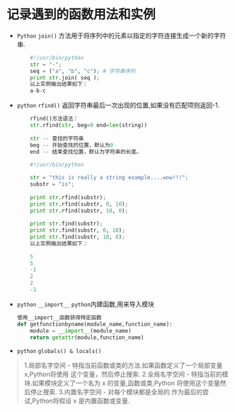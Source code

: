 # 记录遇到的函数用法和实例
- `Python` `join()` 方法用于将序列中的元素以指定的字符连接生成一个新的字符串.

    ``` python
        #!/usr/bin/python
        str = "-";
        seq = ("a", "b", "c"); # 字符串序列
        print str.join( seq );
        以上实例输出结果如下：
        a-b-c
    ```
    
- `python` `rfind()`  返回字符串最后一次出现的位置,如果没有匹配项则返回-1.
    
    ``` python
        rfind()方法语法：
        str.rfind(str, beg=0 end=len(string))
        
        str -- 查找的字符串
        beg -- 开始查找的位置，默认为0
        end -- 结束查找位置，默认为字符串的长度。
        
        #!/usr/bin/python
    
        str = "this is really a string example....wow!!!";
        substr = "is";
        
        print str.rfind(substr);
        print str.rfind(substr, 0, 10);
        print str.rfind(substr, 10, 0);
        
        print str.find(substr);
        print str.find(substr, 0, 10);
        print str.find(substr, 10, 0);
        以上实例输出结果如下：
        
        5
        5
        -1
        2
        2
        -1
    ```

- `python` `__import__` `python`内建函数,用来导入模块

    ``` python
    使用__import__函数获得特定函数 
    def getfunctionbyname(module_name,function_name):
        module = __import__(module_name)
        return getattr(module,function_name)
    ```
    
- `python` `globals() & locals()`
> 1.局部名字空间 - 特指当前函数或类的方法.如果函数定义了一个局部变量 x,Python将使用
  这个变量，然后停止搜索.
> 2.全局名字空间 - 特指当前的模块.如果模块定义了一个名为 x 的变量,函数或类,Python
  将使用这个变量然后停止搜索.
> 3.内置名字空间 - 对每个模块都是全局的.作为最后的尝试,Python将假设 x 是内置函数或变量.